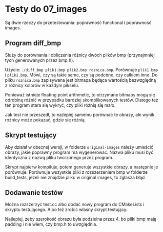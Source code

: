 # Testy do 07_images

Są dwie rzeczy do przetestowania: poprawność functional i poprawność images.

## Program diff_bmp

Służy do porównania i obliczenia różnicy dwóch plików bmp (przynajmniej tych generowanych przez bmp.h).

Użycie: `./diff_bmp plik1.bmp plik2.bmp roznica.bmp`. Porównuje `plik1.bmp` i `plik2.bmp`.
Mówi, czy są takie same, czy są podobne, czy całkiem inne. Do pliku `roznica.bmp`
zapisywana jest bitmapa będąca wartością bezwzględną z różnicy kolorów w każdym pikselu.

Ponieważ istnieje floating point arithmetic, to otrzymane bitmapy mogą się 
odrobinę różnić w przypadku bardziej skomplikowanych testów. 
Dlatego też ten program stara się wykryć, czy pliki różnią się mało.

Jak test nie przeszedł, to najlepiej samemu porównać te obrazy, ale wynik różnicy
może pokazać, gdzie się różnią.

## Skrypt testujący

Aby działał w obecnej wersji, w folderze `original-images` należy umieścić obrazy,
jakie poprawny program ma wygenerować. Nazwa pliku musi być identyczna z nazwą
pliku tworzonego przez program.

Skrypt najpierw kompiluje, potem generuje wszystkie obrazy, a następnie je porównuje.
Porównuje wszystkie pliki z rozszerzeniem bmp w folderze build_tests, jeżeli nie
znajdzie pliku w original images, to zgłasza błąd.

## Dodawanie testów

Można rozszerzyć test.cc albo dodać nowy program do CMakeLists i skryptu testującego.
Albo też zrobić własny skrypt testujący.

Najlepiej, żeby szerokość obrazu była podzielna przez 4, bo pliki bmp mają padding
i nie wiem, czy bmp.h to uwzględnia.